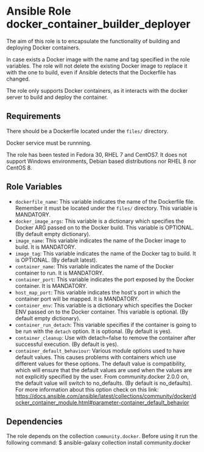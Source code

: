 Ansible Role docker_container_builder_deployer
=========
The aim of this role is to encapsulate the functionality of building and deploying Docker containers. 

In case exists a Docker image with the name and tag specified in the role variables. The role will not delete the existing Docker image to replace it with the one to build, even if Ansible detects that the Dockerfile has changed.

The role only supports Docker containers, as it interacts with the docker server to build and deploy the container.

Requirements
------------
There should be a Dockerfile located under the `files/` directory.

Docker service must be runnning. 

The role has been tested in Fedora 30, RHEL 7 and CentOS7. It does not support Windows environments, Debian based distributions nor RHEL 8 nor CentOS 8.

Role Variables
--------------
- `dockerfile_name`: This variable indicates the name of the Dockerfile file. Remember it must be located under the `files/` directory. This variable is MANDATORY.
- `docker_image_args`: This variable is a dictionary which specifies the Docker ARG passed on to the Docker build. This variable is OPTIONAL. (By default empty dictionary).
- `image_name`: This variable indicates the name of the Docker image to build. It is MANDATORY.
- `image_tag`: This variable indicates the name of the Docker tag to build. It is OPTIONAL. (By default latest).
- `container_name`: This variable indicates the name of the Docker container to run. It is MANDATORY.
- `container_port`: This variable indicates the port exposed by the Docker container. It is MANDATORY.
- `host_map_port`: This variable indicates the host's port in which the container port will be mapped. It is MANDATORY.
- `container_env`: This variable is a dictionary which specifies the Docker ENV passed on to the Docker container. This variable is optional. (By default empty dictionary).
- `container_run_detach`: This variable specifies if the container is going to be run with the `detach` option. It is optional. (By default is yes).
- `container_cleanup`: Use with detach=false to remove the container after successful execution. (By default is yes).
- `container_default_behaviour`:  Various module options used to have default values. This causes problems with containers which use different values for these options.
The default value is compatibility, which will ensure that the default values are used when the values are not explicitly specified by the user.
From community.docker 2.0.0 on, the default value will switch to no_defaults.
(By default is no_defaults).
For more information about this option check on this link: https://docs.ansible.com/ansible/latest/collections/community/docker/docker_container_module.html#parameter-container_default_behavior

Dependencies
------------

The role depends on the collection `community.docker`. Before using it run the following command:
    $ ansible-galaxy collection install community.docker
